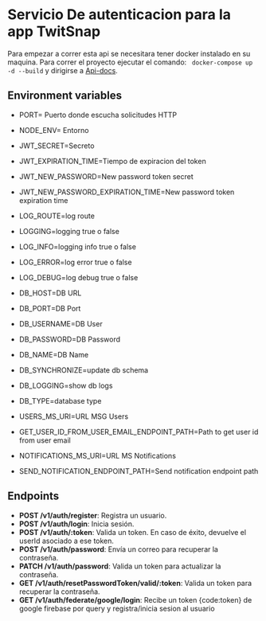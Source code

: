 # Servicio De autenticacion para la app TwitSnap

Para empezar a correr esta api se necesitara tener docker instalado en su maquina. Para correr el proyecto ejecutar el comando:
` docker-compose up -d --build` y dirigirse a [Api-docs](http://localhost:5000/api-docs).

## Environment variables
- PORT= Puerto donde escucha solicitudes HTTP
- NODE_ENV= Entorno

- JWT_SECRET=Secreto
- JWT_EXPIRATION_TIME=Tiempo de expiracion del token
- JWT_NEW_PASSWORD=New password token secret
- JWT_NEW_PASSWORD_EXPIRATION_TIME=New password token expiration time

- LOG_ROUTE=log route
- LOGGING=logging true o false
- LOG_INFO=logging info true o false
- LOG_ERROR=log error true o false
- LOG_DEBUG=log debug true o false

- DB_HOST=DB URL
- DB_PORT=DB Port
- DB_USERNAME=DB User
- DB_PASSWORD=DB Password
- DB_NAME=DB Name
- DB_SYNCHRONIZE=update db schema
- DB_LOGGING=show db logs
- DB_TYPE=database type

- USERS_MS_URI=URL MSG Users
- GET_USER_ID_FROM_USER_EMAIL_ENDPOINT_PATH=Path to get user id from user email
- NOTIFICATIONS_MS_URI=URL MS Notifications
- SEND_NOTIFICATION_ENDPOINT_PATH=Send notification endpoint path

## Endpoints
- **POST /v1/auth/register**: Registra un usuario.
- **POST /v1/auth/login**: Inicia sesión.
- **POST /v1/auth/:token**: Valida un token. En caso de éxito, devuelve el userId asociado a ese token.
- **POST /v1/auth/password**: Envía un correo para recuperar la contraseña.
- **PATCH /v1/auth/password**: Valida un token para actualizar la contraseña.
- **GET /v1/auth/resetPasswordToken/valid/:token**: Valida un token para recuperar la contraseña.
- **GET /v1/auth/federate/google/login**: Recibe un token {code:token} de google firebase por query y registra/inicia sesion al usuario